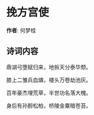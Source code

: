 # 挽方宫使

**作者**: 何梦桂

## 诗词内容

鼎湖弓堕赋归来，地拆天分泰华颓。

膝上二雏兵血燐，楼头万卷劫池灰。

百年豪杰埋荒草，半世功名落大槐。

身后有孙酹松柏，桥陵金粟暗苍苔。

